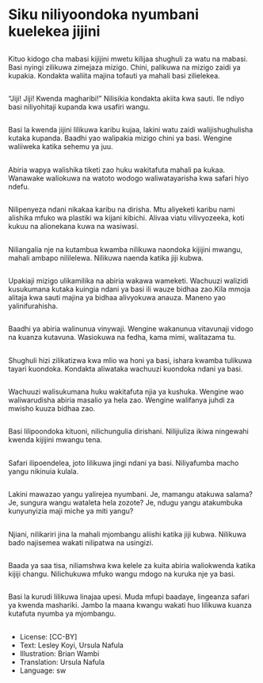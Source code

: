 # Siku niliyoondoka nyumbani kuelekea jijini

##
Kituo kidogo cha mabasi kijijini mwetu kilijaa shughuli za watu na mabasi. Basi nyingi zilikuwa zimejaza mizigo. Chini, palikuwa na mizigo zaidi ya kupakia. Kondakta waliita majina tofauti ya mahali basi zilielekea.

##
“Jiji! Jiji! Kwenda magharibi!” Nilisikia kondakta akiita kwa sauti. Ile ndiyo basi niliyohitaji kupanda kwa usafiri wangu.

##
Basi la kwenda jijini lilikuwa karibu kujaa, lakini watu zaidi walijishughulisha kutaka kupanda. Baadhi yao walipakia mizigo chini ya basi. Wengine waliiweka katika sehemu ya juu.

##
Abiria wapya walishika tiketi zao huku wakitafuta mahali pa kukaa. Wanawake waliokuwa na watoto wodogo waliwatayarisha kwa safari hiyo ndefu.

##
Nilipenyeza ndani nikakaa karibu na dirisha. Mtu aliyeketi karibu nami alishika mfuko wa plastiki wa kijani kibichi. Alivaa viatu vilivyozeeka, koti kukuu na alionekana kuwa na wasiwasi.

##
Niliangalia nje na kutambua kwamba nilikuwa naondoka kijijini mwangu, mahali ambapo nililelewa. Nilikuwa naenda katika jiji kubwa.

##
Upakiaji mizigo ulikamilika na abiria wakawa wameketi. Wachuuzi walizidi kusukumana kutaka kuingia ndani ya basi ili wauze bidhaa zao.Kila mmoja alitaja kwa sauti majina ya bidhaa alivyokuwa anauza. Maneno yao yalinifurahisha.

##
Baadhi ya abiria walinunua vinywaji. Wengine wakanunua vitavunaji vidogo na kuanza kutavuna. Wasiokuwa na fedha, kama mimi, walitazama tu.

##
Shughuli hizi zilikatizwa kwa mlio wa honi ya basi, ishara kwamba tulikuwa tayari kuondoka. Kondakta aliwataka wachuuzi kuondoka ndani ya basi.

##
Wachuuzi walisukumana huku wakitafuta njia ya kushuka. Wengine wao waliwarudisha abiria masalio ya hela zao. Wengine walifanya juhdi za mwisho kuuza bidhaa zao.

##
Basi lilipoondoka kituoni, nilichungulia dirishani. Nilijiuliza ikiwa ningewahi kwenda kijijini mwangu tena.

##
Safari ilipoendelea, joto lilikuwa jingi ndani ya basi. Niliyafumba macho yangu nikinuia kulala.

##
Lakini mawazao yangu yalirejea nyumbani. Je, mamangu atakuwa salama? Je, sungura wangu wataleta hela zozote? Je, ndugu yangu atakumbuka kunyunyizia maji miche ya miti yangu?

##
Njiani, nilikariri jina la mahali mjombangu aliishi katika jiji kubwa. Nilikuwa bado najisemea wakati nilipatwa na usingizi.

##
Baada ya saa tisa, niliamshwa kwa kelele za kuita abiria waliokwenda katika kijiji changu. Nilichukuwa mfuko wangu mdogo na kuruka nje ya basi.

##
Basi la kurudi lilikuwa linajaa upesi. Muda mfupi baadaye, lingeanza safari ya kwenda mashariki. Jambo la maana kwangu wakati huo lilikuwa kuanza kutafuta nyumba ya mjombangu.

##
* License: [CC-BY]
* Text: Lesley Koyi, Ursula Nafula
* Illustration: Brian Wambi
* Translation: Ursula Nafula
* Language: sw
